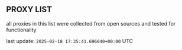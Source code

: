 ## PROXY LIST

all proxies in this list were collected from open sources and tested for functionality

last update: `2025-02-18 17:35:41.696040+00:00` UTC